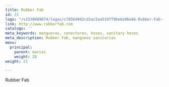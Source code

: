 ```yaml
---
title: Rubber Fab
id: 21
logo: "/v1530089074/logos/c78564942cd1ac5aa5197f9be8a96e66-Rubber-Fab---logo.png"
link: http://www.rubberfab.com
catalogo: ''
meta_keywords: mangueras, conectores, hoses, sanitary hoces
meta_description: Rubber Fab, mangueas sanitarias
menu:
  principal:
    parent: marcas
    weight: 20
weight: 21

---
```

<p>Rubber Fab</p>